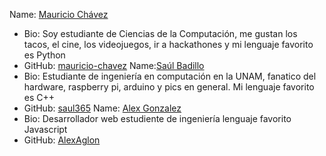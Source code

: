 Name: [Mauricio Chávez](https://github.com/mauricio-chavez)
- Bio: Soy estudiante de Ciencias de la Computación, me gustan los tacos, el cine, los videojuegos, ir a hackathones y mi lenguaje favorito es Python
- GitHub: [mauricio-chavez](https://github.com/mauricio-chavez)
 Name:[Saúl Badillo](https://github.com/saul365)
 - Bio: Estudiante de ingeniería en computación en la UNAM, fanatico del hardware, raspberry pi, arduino y pics en general. Mi lenguaje favorito es C++
- GitHub: [saul365](https://github.com/saul365)
 Name: [Alex Gonzalez](https://github.com/AlexAglon)
- Bio: Desarrollador web estudiente de ingeniería lenguaje favorito Javascript
- GitHub: [AlexAglon](https://github.com/AlexAglon)